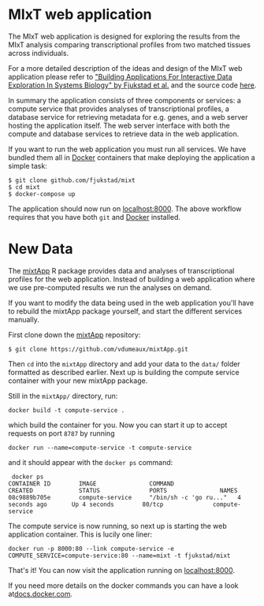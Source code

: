 # MIxT web application
The MIxT web application is designed for exploring the results from the MIxT
analysis comparing transcriptional profiles from two matched tissues across
individuals. 

For a more detailed description of the ideas and design of the MIxT web
application please refer to
["Building Applications For Interactive Data Exploration In Systems Biology" by Fjukstad et al.](biorxiv.org/content/early/2017/05/24/141630) 
and the source code [here](https://github.com/fjukstad/mixt). 

In summary the application consists of three components or services: a
compute service that provides analyses of transcriptional profiles, a database
service for retrieving metadata for e.g. genes, and a web server hosting the
application itself. The web server interface with both the compute and database
services to retrieve data in the web application. 

If you  want to run the web application you must run all services. We have
bundled them all in [Docker](http://docker.com) containers that make deploying
the application a simple task: 

```
$ git clone github.com/fjukstad/mixt
$ cd mixt
$ docker-compose up
```

The application should now run on [localhost:8000](http://localhost:8000). The
above workflow requires that you have both `git` and [Docker](http://docker.com)
installed. 

# New Data 
The [mixtApp](https://github.com/vdumeaux/mixtApp) R package provides data and
analyses of transcriptional profiles for the web application. Instead of
building a web application where we use pre-computed results we run the analyses
on demand. 

If you want to modify the data being used in the web application you'll have to
rebuild the mixtApp package yourself, and start the different services
manually.

First clone down the  [mixtApp](https://github.com/vdumeaux/mixtApp)
repository: 

```
$ git clone https://github.com/vdumeaux/mixtApp.git
```

Then `cd` into the `mixtApp` directory and add your data to the `data/` folder
formatted as described earlier. Next up is building the compute service
container with your new mixtApp package.

Still in the `mixtApp/` directory, run: 

```
docker build -t compute-service .
```

which build the container for you. Now you can start it up to accept requests on
port `8787` by running 

```
docker run --name=compute-service -t compute-service
```

and it should appear with the `docker ps` command: 

```
 docker ps
CONTAINER ID        IMAGE               COMMAND                  CREATED             STATUS              PORTS               NAMES
08c9889b705e        compute-service     "/bin/sh -c 'go ru..."   4 seconds ago       Up 4 seconds        80/tcp              compute-service
```

The compute service is now running, so next up is starting the web application
container. This is lucily one liner: 

```
docker run -p 8000:80 --link compute-service -e COMPUTE_SERVICE=compute-service:80 --name=mixt -t fjukstad/mixt
```

That's it!  You can now visit the application running on
[localhost:8000](http://localhost:8000). 

If you need more details on the docker commands you can have a look
at[docs.docker.com](https://docs.docker.com).


